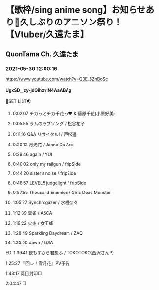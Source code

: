 # 【歌枠/sing anime song】お知らせあり🌟久しぶりのアニソン祭り！【Vtuber/久遠たま】

## QuonTama Ch. 久遠たま

### 2021-05-30 12:00:16

https://www.youtube.com/watch?v=Q3E_8ZnBoSc

#### UgxSD__zy-jdQihzviN4AaABAg

🥚SET LIST🌏



01. 0:02:07 チカっとチカ千花っ♥ & 藤原千花(小原好美)

02. 0:05:55 ラムのラブソング / 松谷祐子

03. 0:11:16 Q&A リサイタル! / 戸松遥

04. 0:20:12 月光花 / Janne Da Arc

05. 0:29:46 again / YUI

06. 0:40:02 only my railgun / fripSide

07. 0:44:20 sister’s noise / fripSide

08. 0:48:57 LEVEL5 judgelight  / fripSide

09. 0:57:55 Thousand Enemies / Girls Dead Monster

10. 1:05:27 Synchrogazer / 水樹奈々

11. 1:12:39 雲雀 / ASCA

12. 1:19:22 火炎 / 女王蜂

13. 1:28:49 Sparkling Daydream / ZAQ

14. 1:35:00 dawn / LiSA

ED. 1:39:41 夜もすがら君想ふ / TOKOTOKO(西沢さんP)



1:25:27 『回レ！雪月花』PV予告

1:43:17 両目封印□

2:04:47 □

